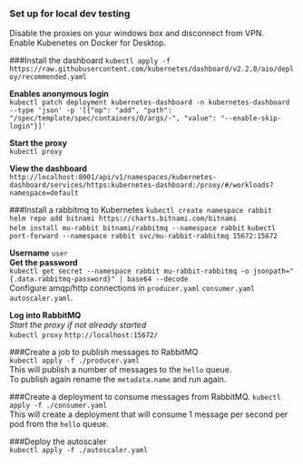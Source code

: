 ### Set up for local dev testing
Disable the proxies on your windows box and disconnect from VPN.  
Enable Kubenetes on Docker for Desktop.  

###Install the dashboard
`kubectl apply -f https://raw.githubusercontent.com/kubernetes/dashboard/v2.2.0/aio/deploy/recommended.yaml`    

**Enables anonymous login**  
`kubectl patch deployment kubernetes-dashboard -n kubernetes-dashboard --type 'json' -p '[{"op": "add", "path": "/spec/template/spec/containers/0/args/-", "value": "--enable-skip-login"}]'`  

**Start the proxy**  
`kubectl proxy`  

**View the dashboard**  
`http://localhost:8001/api/v1/namespaces/kubernetes-dashboard/services/https:kubernetes-dashboard:/proxy/#/workloads?namespace=default`  

###Install a rabbitmq to Kubernetes
`kubectl create namespace rabbit`  
`helm repo add bitnami https://charts.bitnami.com/bitnami`  
`helm install mu-rabbit bitnami/rabbitmq --namespace rabbit`
`kubectl port-forward --namespace rabbit svc/mu-rabbit-rabbitmq 15672:15672`  

**Username**
`user`  
**Get the password**  
`kubectl get secret --namespace rabbit mu-rabbit-rabbitmq -o jsonpath="{.data.rabbitmq-password}" | base64 --decode`  
Configure amqp/http connections in `producer.yaml` `consumer.yaml` `autoscaler.yaml`.   

**Log into RabbitMQ**  
*Start the proxy if not already started*  
`kubectl proxy`
`http://localhost:15672/`

###Create a job to publish messages to RabbitMQ  
`kubectl apply -f ./producer.yaml`  
This will publish a number of messages to the `hello` queue.   
To publish again rename the `metadata.name` and run again. 
 
###Create a deployment to consume messages from RabbitMQ. 
`kubectl apply -f ./consumer.yaml`  
This will create a deployment that will consume 1 message per second per pod from the `hello` queue.  

###Deploy the autoscaler  
`kubectl apply -f ./autoscaler.yaml` 




